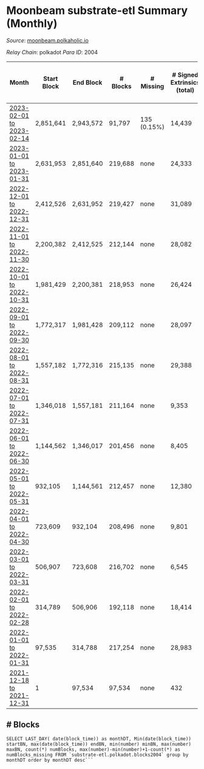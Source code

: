 # Moonbeam substrate-etl Summary (Monthly)

_Source_: [moonbeam.polkaholic.io](https://moonbeam.polkaholic.io)

*Relay Chain*: polkadot
*Para ID*: 2004



| Month | Start Block | End Block | # Blocks | # Missing | # Signed Extrinsics (total) | # Active Accounts (avg) | # Addresses with Balances (max) | Issues |
| ----- | ----------- | --------- | -------- | --------- | --------------------------- | ----------------------- | ------------------------------- | ------ |
| [2023-02-01 to 2023-02-14](/substrate-etl/polkadot/2004-moonbeam/2023-02-28.md) | 2,851,641 | 2,943,572 | 91,797 | 135 (0.15%) | 14,439 | 154 | 2,192,126 | - | 
| [2023-01-01 to 2023-01-31](/substrate-etl/polkadot/2004-moonbeam/2023-01-31.md) | 2,631,953 | 2,851,640 | 219,688 | none  | 24,333 | 179 | 1,924,889 | - | 
| [2022-12-01 to 2022-12-31](/substrate-etl/polkadot/2004-moonbeam/2022-12-31.md) | 2,412,526 | 2,631,952 | 219,427 | none  | 31,089 | 138 | 1,576,832 | - | 
| [2022-11-01 to 2022-11-30](/substrate-etl/polkadot/2004-moonbeam/2022-11-30.md) | 2,200,382 | 2,412,525 | 212,144 | none  | 28,082 | 128 | 1,293,897 | - | 
| [2022-10-01 to 2022-10-31](/substrate-etl/polkadot/2004-moonbeam/2022-10-31.md) | 1,981,429 | 2,200,381 | 218,953 | none  | 26,424 | 113 | 890,652 | - | 
| [2022-09-01 to 2022-09-30](/substrate-etl/polkadot/2004-moonbeam/2022-09-30.md) | 1,772,317 | 1,981,428 | 209,112 | none  | 28,097 | 109 | 310,060 | - | 
| [2022-08-01 to 2022-08-31](/substrate-etl/polkadot/2004-moonbeam/2022-08-31.md) | 1,557,182 | 1,772,316 | 215,135 | none  | 29,388 | 79 | 298,593 | - | 
| [2022-07-01 to 2022-07-31](/substrate-etl/polkadot/2004-moonbeam/2022-07-31.md) | 1,346,018 | 1,557,181 | 211,164 | none  | 9,353 | 62 | 280,960 | - | 
| [2022-06-01 to 2022-06-30](/substrate-etl/polkadot/2004-moonbeam/2022-06-30.md) | 1,144,562 | 1,346,017 | 201,456 | none  | 8,405 | 54 | 256,064 | - | 
| [2022-05-01 to 2022-05-31](/substrate-etl/polkadot/2004-moonbeam/2022-05-31.md) | 932,105 | 1,144,561 | 212,457 | none  | 12,380 | 50 | 238,948 | - | 
| [2022-04-01 to 2022-04-30](/substrate-etl/polkadot/2004-moonbeam/2022-04-30.md) | 723,609 | 932,104 | 208,496 | none  | 9,801 | 64 | 226,560 | - | 
| [2022-03-01 to 2022-03-31](/substrate-etl/polkadot/2004-moonbeam/2022-03-31.md) | 506,907 | 723,608 | 216,702 | none  | 6,545 | 58 | 207,152 | - | 
| [2022-02-01 to 2022-02-28](/substrate-etl/polkadot/2004-moonbeam/2022-02-28.md) | 314,789 | 506,906 | 192,118 | none  | 18,414 | 192 | 189,626 | - | 
| [2022-01-01 to 2022-01-31](/substrate-etl/polkadot/2004-moonbeam/2022-01-31.md) | 97,535 | 314,788 | 217,254 | none  | 28,983 | 313 | 141,321 | - | 
| [2021-12-18 to 2021-12-31](/substrate-etl/polkadot/2004-moonbeam/2021-12-31.md) | 1 | 97,534 | 97,534 | none  | 432 | 9 | 169 | - | 

## # Blocks
```
SELECT LAST_DAY( date(block_time)) as monthDT, Min(date(block_time)) startBN, max(date(block_time)) endBN, min(number) minBN, max(number) maxBN, count(*) numBlocks, max(number)-min(number)+1-count(*) as numBlocks_missing FROM `substrate-etl.polkadot.blocks2004` group by monthDT order by monthDT desc```


